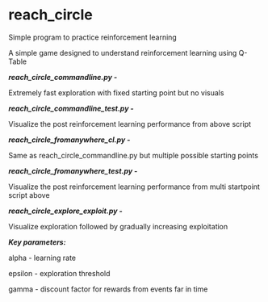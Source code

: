 # reach_circle
Simple program to practice reinforcement learning

A simple game designed to understand reinforcement learning using Q-Table

***reach_circle_commandline.py -***

Extremely fast exploration with fixed starting point but no visuals

***reach_circle_commandline_test.py -***

Visualize the post reinforcement learning performance from above script

***reach_circle_fromanywhere_cl.py -***

Same as reach_circle_commandline.py but multiple possible starting points

***reach_circle_fromanywhere_test.py -***

Visualize the post reinforcement learning performance from multi startpoint script above

***reach_circle_explore_exploit.py -***

Visualize exploration followed by gradually increasing exploitation 

***Key parameters:***

alpha - learning rate

epsilon - exploration threshold

gamma - discount factor for rewards from events far in time
